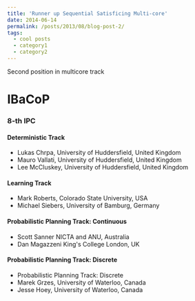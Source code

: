 ```yaml
---
title: 'Runner up Sequential Satisficing Multi-core'
date: 2014-06-14
permalink: /posts/2013/08/blog-post-2/
tags:
  - cool posts
  - category1
  - category2
---
```


Second position in multicore track

IBaCoP
======


### 8-th IPC


####  Deterministic Track
- Lukas Chrpa, University of Huddersfield, United Kingdom
- Mauro Vallati, University of Huddersfield, United Kingdom
- Lee McCluskey, University of Huddersfield, United Kingdom

#### Learning Track
- Mark Roberts, Colorado State University, USA
- Michael Siebers, University of Bamburg, Germany
#### Probabilistic Planning Track: Continuous
- Scott Sanner NICTA and ANU, Australia
- Dan Magazzeni King's College London, UK

#### Probabilistic Planning Track: Discrete
- Probabilistic Planning Track: Discrete
- Marek Grzes, University of Waterloo, Canada
- Jesse Hoey, University of Waterloo, Canada


